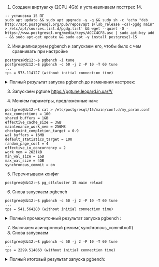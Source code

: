1. Создаем виртуалку (2CPU 4Gb) и устанавливаем постгрес 14.   
```
-- установка 15 ПГ
sudo apt update && sudo apt upgrade -y -q && sudo sh -c 'echo "deb http://apt.postgresql.org/pub/repos/apt $(lsb_release -cs)-pgdg main" > /etc/apt/sources.list.d/pgdg.list' && wget --quiet -O - https://www.postgresql.org/media/keys/ACCC4CF8.asc | sudo apt-key add - && sudo apt-get update && sudo apt -y install postgresql-15
```

2. Инициализируем pgbench и запускаем его, чтобы было с чем сравнивать при настройке
```
postgres@dz12:~$ pgbench -i tune  
postgres@dz12:~$ pgbench -c 50 -j 2 -P 10 -T 60 tune  
...
tps = 573.114127 (without initial connection time)  
```  
<details>
<summary>Полный результат запуска pgbench до изменения настроек: </summary>  
  
pgbench (15.2 (Ubuntu 15.2-1.pgdg22.04+1))  
starting vacuum...end.  
progress: 10.0 s, 476.8 tps, lat 102.722 ms stddev 119.512, 0 failed  
progress: 20.0 s, 582.2 tps, lat 86.712 ms stddev 96.738, 0 failed  
progress: 30.0 s, 661.8 tps, lat 75.303 ms stddev 69.026, 0 failed  
progress: 40.0 s, 583.8 tps, lat 85.287 ms stddev 85.399, 0 failed  
progress: 50.0 s, 507.1 tps, lat 98.089 ms stddev 100.989, 0 failed  
progress: 60.0 s, 626.0 tps, lat 80.594 ms stddev 94.691, 0 failed  
transaction type: <builtin: TPC-B (sort of)>  
scaling factor: 1  
query mode: simple  
number of clients: 50  
number of threads: 2  
maximum number of tries: 1  
duration: 60 s  
number of transactions actually processed: 34427  
number of failed transactions: 0 (0.000%)  
latency average = 87.124 ms  
latency stddev = 94.567 ms  
initial connection time = 61.261 ms  
tps = 573.114127 (without initial connection time)  
</details>

3. Запускаем pgtune 
https://pgtune.leopard.in.ua/#/

4. Меняем параметры, предложенные нам:  
```
postgres@dz12:~$ cat > /etc/postgresql/15/main/conf.d/my_param.conf
max_connections = 100         
shared_buffers = 1GB
effective_cache_size = 3GB
maintenance_work_mem = 256MB
checkpoint_completion_target = 0.9
wal_buffers = 16MB
default_statistics_target = 100
random_page_cost = 4
effective_io_concurrency = 2
work_mem = 2621kB
min_wal_size = 1GB
max_wal_size = 4GB
synchronous_commit = on
```  
5. Перечитываем конфиг  
```
postgres@dz12:~$ pg_ctlcluster 15 main reload
```
6. Снова запускаем pgbench
```
postgres@dz12:~$ pgbench -c 50 -j 2 -P 10 -T 60 tune  
...
tps = 541.564283 (without initial connection time)    
```  

<details>
<summary>Полный промежуточный результат запуска pgbench : </summary>      

pgbench (15.2 (Ubuntu 15.2-1.pgdg22.04+1))  
starting vacuum...end.  
progress: 10.0 s, 442.1 tps, lat 111.158 ms stddev 117.314, 0 failed  
progress: 20.0 s, 603.1 tps, lat 83.191 ms stddev 84.345, 0 failed  
progress: 30.0 s, 497.2 tps, lat 98.266 ms stddev 103.417, 0 failed  
progress: 40.0 s, 567.9 tps, lat 90.144 ms stddev 110.658, 0 failed  
progress: 50.0 s, 644.1 tps, lat 77.306 ms stddev 71.212, 0 failed  
progress: 60.0 s, 504.3 tps, lat 97.274 ms stddev 112.105, 0 failed  
transaction type: <builtin: TPC-B (sort of)>  
scaling factor: 1  
query mode: simple  
number of clients: 50  
number of threads: 2  
maximum number of tries: 1  
duration: 60 s  
number of transactions actually processed: 32637  
number of failed transactions: 0 (0.000%)  
latency average = 92.066 ms  
latency stddev = 101.452 ms  
initial connection time = 66.741 ms  
tps = 541.564283 (without initial connection time)  
</details>  
  
7. Включаем асинхронный режим( synchronous_commit=off) 
8. Снова запускаем  
```
postgres@dz12:~$ pgbench -c 50 -j 2 -P 10 -T 60 tune
...
tps = 2299.514863 (without initial connection time)
```  
<details>
<summary>Полный итоговый результат запуска pgbench: </summary>    
  
pgbench (15.2 (Ubuntu 15.2-1.pgdg22.04+1))  
starting vacuum...end.  
progress: 10.0 s, 2289.4 tps, lat 21.566 ms stddev 19.693, 0 failed  
progress: 20.0 s, 2318.7 tps, lat 21.488 ms stddev 18.765, 0 failed  
progress: 30.0 s, 2311.5 tps, lat 21.572 ms stddev 19.417, 0 failed  
progress: 40.0 s, 2323.6 tps, lat 21.442 ms stddev 18.338, 0 failed  
progress: 50.0 s, 2293.6 tps, lat 21.698 ms stddev 19.473, 0 failed  
progress: 60.0 s, 2264.2 tps, lat 22.013 ms stddev 19.217, 0 failed  
transaction type: <builtin: TPC-B (sort of)>  
scaling factor: 1  
query mode: simple  
number of clients: 50  
number of threads: 2  
maximum number of tries: 1  
duration: 60 s  
number of transactions actually processed: 138059  
number of failed transactions: 0 (0.000%)  
latency average = 21.648 ms  
latency stddev = 19.194 ms  
initial connection time = 66.702 ms  
tps = 2299.514863 (without initial connection time)  

</details>  

  
  
  
  
  
  
